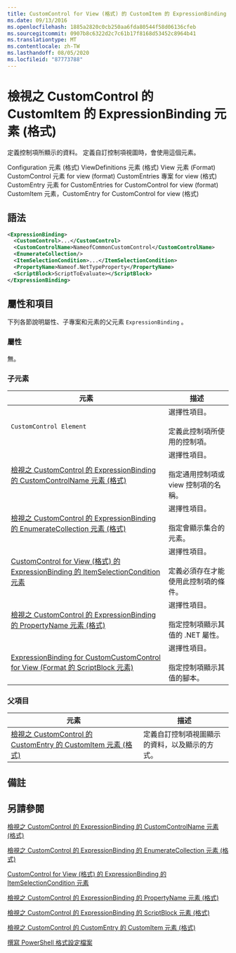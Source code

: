 ```yaml
---
title: CustomControl for View (格式) 的 CustomItem 的 ExpressionBinding 元素 |Microsoft Docs
ms.date: 09/13/2016
ms.openlocfilehash: 1885a2820c0cb250aa6fda80544f58d06136cfeb
ms.sourcegitcommit: 0907b8c6322d2c7c61b17f8168d53452c8964b41
ms.translationtype: MT
ms.contentlocale: zh-TW
ms.lasthandoff: 08/05/2020
ms.locfileid: "87773788"
---
```

# <a name="expressionbinding-element-for-customitem-for-customcontrol-for-view-format"></a>檢視之 CustomControl 的 CustomItem 的 ExpressionBinding 元素 (格式)

定義控制項所顯示的資料。 定義自訂控制項視圖時，會使用這個元素。

Configuration 元素 (格式) ViewDefinitions 元素 (格式) View 元素 (Format) CustomControl 元素 for view (format) CustomEntries 專案 for view (格式) CustomEntry 元素 for CustomEntries for CustomControl for view (format) CustomItem 元素，CustomEntry for CustomControl for view (格式) 

## <a name="syntax"></a>語法

```xml
<ExpressionBinding>
  <CustomControl>...</CustomControl>
  <CustomControlName>NameofCommonCustomControl</CustomControlName>
  <EnumerateCollection/>
  <ItemSelectionCondition>...</ItemSelectionCondition>
  <PropertyName>Nameof.NetTypeProperty</PropertyName>
  <ScriptBlock>ScriptToEvaluate></ScriptBlock>
</ExpressionBinding>
```

## <a name="attributes-and-elements"></a>屬性和項目

下列各節說明屬性、子專案和元素的父元素 `ExpressionBinding` 。

### <a name="attributes"></a>屬性

無。

### <a name="child-elements"></a>子元素

|元素|描述|
|-------------|-----------------|
|`CustomControl Element`|選擇性項目。<br /><br /> 定義此控制項所使用的控制項。|
|[檢視之 CustomControl 的 ExpressionBinding 的 CustomControlName 元素 (格式)](./customcontrolname-element-for-expressionbinding-for-customcontrol-for-view-format.md)|選擇性項目。<br /><br /> 指定通用控制項或 view 控制項的名稱。|
|[檢視之 CustomControl 的 ExpressionBinding 的 EnumerateCollection 元素 (格式)](./enumeratecollection-element-for-expressionbinding-for-customcontrol-for-view-format.md)|選擇性項目。<br /><br /> 指定會顯示集合的元素。|
|[CustomControl for View (格式) 的 ExpressionBinding 的 ItemSelectionCondition 元素](./itemselectioncondition-element-for-expressionbinding-for-customcontrol-format.md)|選擇性項目。<br /><br /> 定義必須存在才能使用此控制項的條件。|
|[檢視之 CustomControl 的 ExpressionBinding 的 PropertyName 元素 (格式)](./propertyname-element-for-expressionbinding-for-customcontrol-for-view-format.md)|選擇性項目。<br /><br /> 指定控制項顯示其值的 .NET 屬性。|
|[ExpressionBinding for CustomCustomControl for View (Format 的 ScriptBlock 元素) ](./scriptblock-element-for-expressionbinding-for-customcontrol-for-view-format.md)|選擇性項目。<br /><br /> 指定控制項顯示其值的腳本。|

### <a name="parent-elements"></a>父項目

|元素|描述|
|-------------|-----------------|
|[檢視之 CustomControl 的 CustomEntry 的 CustomItem 元素 (格式)](./customitem-element-for-customentry-for-customcontrol-for-view-format.md)|定義自訂控制項視圖顯示的資料，以及顯示的方式。|

## <a name="remarks"></a>備註

## <a name="see-also"></a>另請參閱

[檢視之 CustomControl 的 ExpressionBinding 的 CustomControlName 元素 (格式)](./customcontrolname-element-for-expressionbinding-for-customcontrol-for-view-format.md)

[檢視之 CustomControl 的 ExpressionBinding 的 EnumerateCollection 元素 (格式)](./enumeratecollection-element-for-expressionbinding-for-customcontrol-for-view-format.md)

[CustomControl for View (格式) 的 ExpressionBinding 的 ItemSelectionCondition 元素](./itemselectioncondition-element-for-expressionbinding-for-customcontrol-format.md)

[檢視之 CustomControl 的 ExpressionBinding 的 PropertyName 元素 (格式)](./propertyname-element-for-expressionbinding-for-customcontrol-for-view-format.md)

[檢視之 CustomControl 的 ExpressionBinding 的 ScriptBlock 元素 (格式)](./scriptblock-element-for-expressionbinding-for-customcontrol-for-view-format.md)

[檢視之 CustomControl 的 CustomEntry 的 CustomItem 元素 (格式)](./customitem-element-for-customentry-for-customcontrol-for-view-format.md)

[撰寫 PowerShell 格式設定檔案](./writing-a-powershell-formatting-file.md)
